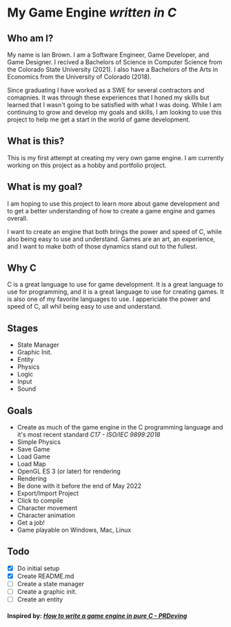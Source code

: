 # My Game Engine <i>written in C</i>

## Who am I?
My name is Ian Brown. I am a Software Engineer, Game Developer, and Game Designer. I recived a Bachelors of Science in Computer Science from the Colorado State University (2021). I also have a Bachelors of the Arts in Economics from the University of Colorado (2018).

Since graduating I have worked as a SWE for several contractors and comapnies. It was through these experiences that I honed my skills but learned that I wasn't going to be satisfied with what I was doing. While I am continuing to grow and develop my goals and skills, I am looking to use this project to help me get a start in the world of game development. 

## What is this?
This is my first attempt at creating my very own game engine. I am currently working on this project as a hobby and portfolio project. 

## What is my goal?
I am hoping to use this project to learn more about game development and to get a better understanding of how to create a game engine and games overall. 

I want to create an engine that both brings the power and speed of C, while also being easy to use and understand. Games are an art, an experience, and I want to make both of those dynamics stand out to the fullest.

## Why C
C is a great language to use for game development. It is a great language to use for programming, and it is a great language to use for creating games. It is also one of my favorite languages to use. I appericiate the power and speed of C, all whil being easy to use and understand.

## Stages
- State Manager
- Graphic Init.
- Entity
- Physics
- Logic
- Input
- Sound
## Goals
- Create as much of the game engine in the C programming language and it's most recent standard <i> C17 - ISO/IEC 9899:2018</i>
- Simple Physics
- Save Game
- Load Game
- Load Map
- OpenGL ES 3 (or later) for rendering
- Rendering
- Be done with it before the end of May 2022
- Export/Import Project
- Click to compile
- Character movement
- Character animation
- Get a job!
- Game playable on Windows, Mac, Linux

## Todo
- [X] Do initial setup
- [X] Create README.md
- [ ] Create a state manager
- [ ] Create a graphic init.
- [ ] Create an entity

#### Inspired by: [<i> How to write a game engine in pure C - PRDeving](https://prdeving.wordpress.com/2019/05/30/how-to-write-a-game-engine-in-pure-c-part-1-state-manager/)
